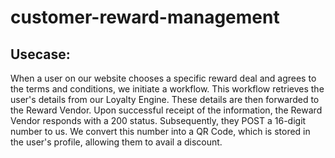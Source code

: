 # customer-reward-management

## Usecase:
When a user on our website chooses a specific reward deal and agrees to the terms and conditions, we initiate a workflow. This workflow retrieves the user's details from our Loyalty Engine. These details are then forwarded to the Reward Vendor. Upon successful receipt of the information, the Reward Vendor responds with a 200 status. Subsequently, they POST a 16-digit number to us. We convert this number into a QR Code, which is stored in the user's profile, allowing them to avail a discount.